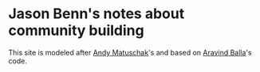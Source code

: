 # Jason Benn's notes about community building

This site is modeled after [Andy Matuschak](https://notes.andymatuschak.org/About_these_notes)'s and based on [Aravind Balla](https://github.com/aravindballa/notes.aravindballa.com/)'s code.
